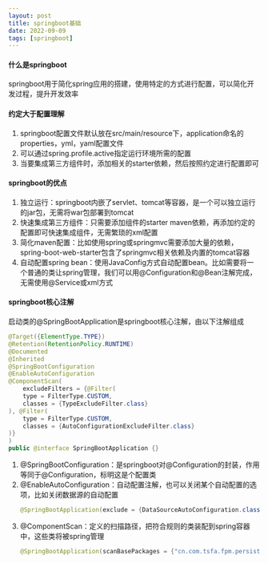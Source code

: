 ```yaml
---
layout: post
title: springboot基础
date: 2022-09-09
tags: [springboot]
---
```


#### 什么是springboot
springboot用于简化spring应用的搭建，使用特定的方式进行配置，可以简化开发过程，提升开发效率

#### 约定大于配置理解
1. springboot配置文件默认放在src/main/resource下，application命名的properties，yml，yaml配置文件
2. 可以通过spring.profile.active指定运行环境所需的配置
2. 当要集成第三方组件时，添加相关的starter依赖，然后按照约定进行配置即可

#### springboot的优点
1. 独立运行：springboot内嵌了servlet、tomcat等容器，是一个可以独立运行的jar包，无需将war包部署到tomcat
2. 快速集成第三方组件：只需要添加组件的starter maven依赖，再添加约定的配置即可快速集成组件，无需繁琐的xml配置
3. 简化maven配置：比如使用spring或springmvc需要添加大量的依赖，spring-boot-web-starter包含了springmvc相关依赖及内置的tomcat容器
4. 自动配置spring bean：使用JavaConfig方式自动配置bean。比如需要将一个普通的类让spring管理，我们可以用@Configuration和@Bean注解完成，无需使用@Service或xml方式

#### springboot核心注解
启动类的@SpringBootApplication是springboot核心注解，由以下注解组成
```java
@Target({ElementType.TYPE})
@Retention(RetentionPolicy.RUNTIME)
@Documented
@Inherited
@SpringBootConfiguration
@EnableAutoConfiguration
@ComponentScan(
    excludeFilters = {@Filter(
    type = FilterType.CUSTOM,
    classes = {TypeExcludeFilter.class}
), @Filter(
    type = FilterType.CUSTOM,
    classes = {AutoConfigurationExcludeFilter.class}
)}
)
public @interface SpringBootApplication {}
```
1. @SpringBootConfiguration：是springboot对@Configuration的封装，作用等同于@Configuration，标明这是个配置类
2. @EnableAutoConfiguration：自动配置注解，也可以关闭某个自动配置的选项，比如关闭数据源的自动配置
    ```java
    @SpringBootApplication(exclude = {DataSourceAutoConfiguration.class})
    ```
3. @ComponentScan：定义的扫描路径，把符合规则的类装配到spring容器中，这些类将被spring管理
    ```java
    @SpringBootApplication(scanBasePackages = {"cn.com.tsfa.fpm.persist", "cn.com.tsfa.batch", "cn.com.tsfa.fpm.api"})
    ```